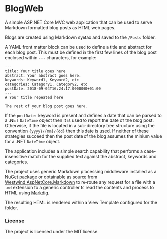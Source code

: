 # BlogWeb

A simple ASP.NET Core MVC web application that can be used to serve Markdown formatted blog posts as HTML web pages.

Blogs are created using Markdown syntax and saved to the `/Posts` folder.

A YAML front matter block can be used to define a title and abstract for each blog post. This must be defined in the
first few lines of the blog post enclosed within `---` characters, for example:

```
---
title: Your title goes here
abstract: Your abstract goes here.
keywords: Keyword1, Keyword2, etc
categories: Category1, Category2, etc
postDate: 2018-09-04T16:24:17.0000000+01:00
---
# Your title repeated here

The rest of your blog post goes here.
```

If the `postDate:` keyword is present and defines a date that can be parsed to a .NET `DateTime` object then it is used
to report the date of the blog post. Otherwise, if the file is located in a sub-directory tree structure using the
convention `{yyyy}/{mm}/{dd}` then this date is used. If neither of these strategies succeed then the post date of the
blog assumes the minium value for a .NET `DateTime` object.

The application includes a simple search capability that performs a case-insensitive match for the supplied text against
the abstract, keywords and categories.

The project uses generic Markdown processing middleware installed as a
[NuGet package](https://www.nuget.org/packages/Westwind.AspNetCore.Markdown/) or obtainable as source from
[Westwind.AspNetCore.Markdown](https://github.com/RickStrahl/Westwind.AspNetCore/tree/master/Westwind.AspNetCore.Markdown) to re-route
any request for a file with a `.md` extension to a generic controller to read the contents and process to HTML using
[Markdig](https://github.com/lunet-io/markdig.git).

The resulting HTML is rendered within a View Template configured for the folder.

### License

The project is licensed under the MIT license.